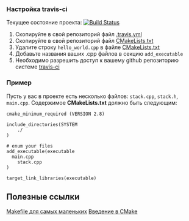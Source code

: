 ### Настройка travis-ci

Текущее состояние проекта: [![Build Status](https://travis-ci.org/drewxa/bmstu-programming-languages.svg?branch=travis-template)](https://travis-ci.org/drewxa/bmstu-programming-languages)

1. Скопируйте в свой репозиторий файл [.travis.yml](.travis.yml)
1. Скопируйте в свой репозиторий файл [CMakeLists.txt](CMakeLists.txt)
1. Удалите строку `hello_world.cpp` в файле [CMakeLists.txt](CMakeLists.txt)
1. Добавьте названия ваших .cpp файлов в секцию `add_executable`
1. Необходимо разрешить доступ к вашему github репозиторию системе [travis-ci](https://travis-ci.org)

### Пример
Пусть у вас в проекте есть несколько файлов: `stack.cpp`, `stack.h`, `main.cpp`. Содержимое **CMakeLists.txt** должно быть следующим:

```
cmake_minimum_required (VERSION 2.8)

include_directories(SYSTEM
    ./
)

# enum your files
add_executable(executable
  main.cpp
	stack.cpp
)

target_link_libraries(executable)
```

## Полезные ссылки
[Makefile для самых маленьких](https://habrahabr.ru/post/155201/)
[Введение в CMake](https://habrahabr.ru/post/155467/)
